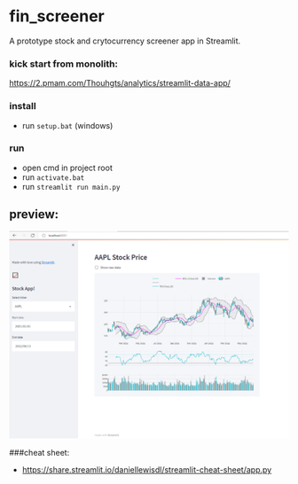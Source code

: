 # fin_screener
A prototype stock and crytocurrency screener app in Streamlit.

### kick start from monolith:
https://2.pmam.com/Thouhgts/analytics/streamlit-data-app/

### install
 * run `setup.bat` (windows)

### run
 * open cmd in project root
 * run `activate.bat`
 * run `streamlit run main.py`

## preview:
![img.png](img.png)

###cheat sheet:
* https://share.streamlit.io/daniellewisdl/streamlit-cheat-sheet/app.py

